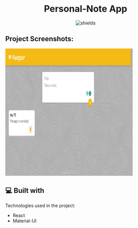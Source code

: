 <h1 align="center" id="title">Personal-Note App</h1>

<p align="center"><img src="https://img.shields.io/badge/Name-Travis_Fernandes-green" alt="shields"></p>

<h2>Project Screenshots:</h2>

<img src="https://github.com/travis2319/personal-note-app/blob/main/public/assets/screenshot-webapp.jpeg" alt="project-screenshot" width="400" height="400/">

<h2>💻 Built with</h2>

Technologies used in the project:

- React
- Material-UI

